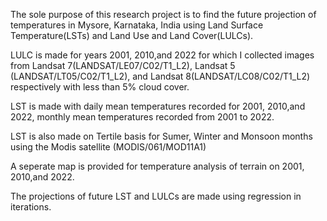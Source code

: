 The sole purpose of this research project is to find the future projection of temperatures in Mysore, Karnataka, India using Land Surface Temperature(LSTs) and Land Use and Land Cover(LULCs). 

LULC is made for years 2001, 2010,and 2022 for which I collected images from Landsat 7(LANDSAT/LE07/C02/T1_L2), Landsat 5 (LANDSAT/LT05/C02/T1_L2), and Landsat 8(LANDSAT/LC08/C02/T1_L2) respectively with less than 5% cloud cover.

LST is made with daily mean temperatures recorded for 2001, 2010,and 2022, monthly mean temperatures recorded from 2001 to 2022.

LST is also made on Tertile basis for Sumer, Winter and Monsoon months using the Modis satellite (MODIS/061/MOD11A1)

A seperate map is provided for temperature analysis of terrain on 2001, 2010,and 2022.

The projections of future LST and LULCs are made using regression in iterations.
